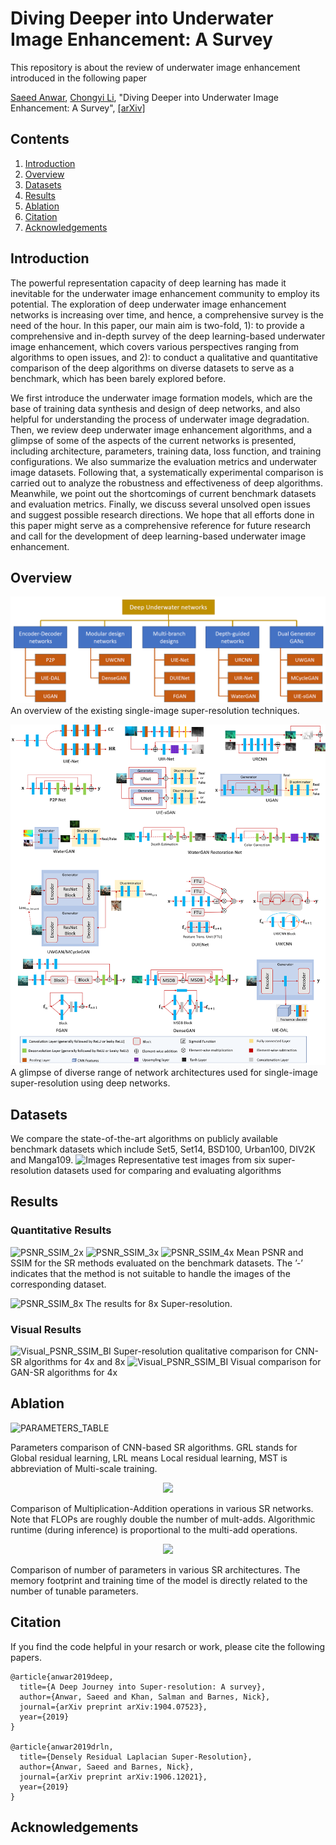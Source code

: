 # Diving Deeper into Underwater Image Enhancement: A Survey
This repository is about the review of underwater image enhancement introduced in the following paper

[Saeed Anwar](https://saeed-anwar.github.io/), [Chongyi Li](https://li-chongyi.github.io/), "Diving Deeper into Underwater Image Enhancement: A Survey", [[arXiv]](https://arxiv.org/pdf/1907.07863.pdf) 


## Contents
1. [Introduction](#introduction)
2. [Overview](#overview)
3. [Datasets](#datasets)
4. [Results](#results)
5. [Ablation](#ablation)
6. [Citation](#citation)
7. [Acknowledgements](#acknowledgements)

## Introduction
The powerful representation capacity of deep learning has made it inevitable for the underwater image enhancement community to employ its potential. The exploration of deep underwater image enhancement networks is increasing over time, and hence, a comprehensive survey is the need of the hour. In this paper, our main aim is two-fold, 1): to provide a comprehensive and in-depth survey of the deep learning-based underwater image enhancement, which covers various perspectives ranging from algorithms to open issues, and 2): to conduct a qualitative and quantitative comparison of the deep algorithms on diverse datasets to serve as a benchmark, which has been barely explored before. 

We first introduce the underwater image formation models, which are the base of training data synthesis and design of deep networks, and also helpful for understanding the process of underwater image degradation. Then, we review deep underwater image enhancement algorithms, and a glimpse of some of the aspects of the current networks is presented, including architecture, parameters, training data, loss function, and training configurations. We also summarize the evaluation metrics and underwater image datasets. Following that, a systematically experimental comparison is carried out to analyze the robustness and effectiveness of deep algorithms. Meanwhile, we point out the shortcomings of current benchmark datasets and evaluation metrics. Finally, we discuss several unsolved open issues and suggest possible research directions. We hope that all efforts done in this paper might serve as a comprehensive reference for future research and call for the development of deep learning-based underwater image enhancement. 

## Overview
![Overview](/Fig/classification_nets.png)
An overview of the existing single-image super-resolution techniques.

![Networks](/Fig/UWESurveyFigs.png)
A glimpse of diverse range of network architectures used for single-image super-resolution using deep networks.

## Datasets
We compare the state-of-the-art algorithms on publicly available benchmark datasets which include Set5, Set14, BSD100, Urban100, DIV2K and
Manga109.
![Images](/Figs/RepresentativeImages.PNG)
Representative test images from six super-resolution datasets used for comparing and evaluating algorithms

## Results
### Quantitative Results
![PSNR_SSIM_2x](/Figs/2xTable.PNG)
![PSNR_SSIM_3x](/Figs/3xTable.PNG)
![PSNR_SSIM_4x](/Figs/4xTable.PNG)
Mean PSNR and SSIM for the SR methods evaluated on the benchmark datasets. The ’-’ indicates that the method is not suitable to handle the images of the corresponding dataset.

![PSNR_SSIM_8x](/Figs/8xTable.PNG)
The results for 8x Super-resolution.

### Visual Results

![Visual_PSNR_SSIM_BI](/Figs/Urban.PNG)
Super-resolution qualitative comparison for CNN-SR algorithms for 4x and 8x
![Visual_PSNR_SSIM_BI](/Figs/SR_GAN.PNG)
Visual comparison for GAN-SR algorithms for 4x

## Ablation
![PARAMETERS_TABLE](/Figs/parameters.PNG)

Parameters comparison of CNN-based SR algorithms. GRL stands for Global residual learning, LRL means Local residual learning, MST is
abbreviation of Multi-scale training.


<p align="center">
  <img width="500" src="https://github.com/saeed-anwar/SRsurvey/blob/master/Figs/mult_adds_comp.PNG">
</p>
Comparison of Multiplication-Addition operations in various SR networks. Note that FLOPs are roughly double the number of mult-adds.
Algorithmic runtime (during inference) is proportional to the multi-add operations.

<p align="center">
  <img width="500" src="https://github.com/saeed-anwar/SRsurvey/blob/master/Figs/params_comp.PNG">
</p>
Comparison of number of parameters in various SR architectures. The memory footprint and training time of the model is directly related to the number of tunable parameters.

## Citation
If you find the code helpful in your resarch or work, please cite the following papers.
```
@article{anwar2019deep,
  title={A Deep Journey into Super-resolution: A survey},
  author={Anwar, Saeed and Khan, Salman and Barnes, Nick},
  journal={arXiv preprint arXiv:1904.07523},
  year={2019}
}

@article{anwar2019drln,
  title={Densely Residual Laplacian Super-Resolution},
  author={Anwar, Saeed and Barnes, Nick},
  journal={arXiv preprint arXiv:1906.12021},
  year={2019}
}

```
## Acknowledgements



